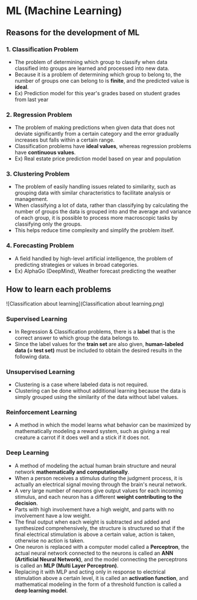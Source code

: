 # ML (Machine Learning)

## Reasons for the development of ML

### 1. Classification Problem

- The problem of determining which group to classify when data classified into groups are learned and processed into new data.
- Because it is a problem of determining which group to belong to, the number of groups one can belong to is **finite**, and the predicted value is **ideal**.
- Ex) Prediction model for this year's grades based on student grades from last year

### 2. Regression Problem

- The problem of making predictions when given data that does not deviate significantly from a certain category and the error gradually increases but falls within a certain range.
- Classification problems have **ideal values**, whereas regression problems have **continuous values**.
- Ex) Real estate price prediction model based on year and population

### 3. Clustering Problem

- The problem of easily handling issues related to similarity, such as grouping data with similar characteristics to facilitate analysis or management.
- When classifying a lot of data, rather than classifying by calculating the number of groups the data is grouped into and the average and variance of each group, it is possible to process more macroscopic tasks by classifying only the groups.
- This helps reduce time complexity and simplify the problem itself.

### 4. Forecasting Problem

- A field handled by high-level artificial intelligence, the problem of predicting strategies or values in broad categories.
- Ex) AlphaGo (DeepMind), Weather forecast predicting the weather



## How to learn each problems



![Classification about learning](Classification about learning.png)



### Supervised Learning

- In Regression & Classification problems, there is a **label** that is the correct answer to which group the data belongs to.
- Since the label values for the **train set** are also given, **human-labeled data (= test set)** must be included to obtain the desired results in the following data.

### Unsupervised Learning

- Clustering is a case where labeled data is not required.
- Clustering can be done without additional learning because the data is simply grouped using the similarity of the data without label values.

### Reinforcement Learning

- A method in which the model learns what behavior can be maximized by mathematically modeling a reward system, such as giving a real creature a carrot if it does well and a stick if it does not.

### Deep Learning

- A method of modeling the actual human brain structure and neural network **mathematically and computationally**.
- When a person receives a stimulus during the judgment process, it is actually an electrical signal moving through the brain's neural network.
- A very large number of neurons give output values for each incoming stimulus, and each neuron has a different **weight contributing to the decision**.
- Parts with high involvement have a high weight, and parts with no involvement have a low weight.
- The final output when each weight is subtracted and added and synthesized comprehensively, the structure is structured so that if the final electrical stimulation is above a certain value, action is taken, otherwise no action is taken.
- One neuron is replaced with a computer model called a **Perceptron**, the actual neural network connected to the neurons is called an **ANN (Artificial Neural Network)**, and the model connecting the perceptrons is called an **MLP (Multi Layer Perceptron)**.
- Replacing it with MLP and acting only in response to electrical stimulation above a certain level, it is called an **activation function**, and mathematical modeling in the form of a threshold function is called a **deep learning model**.






















